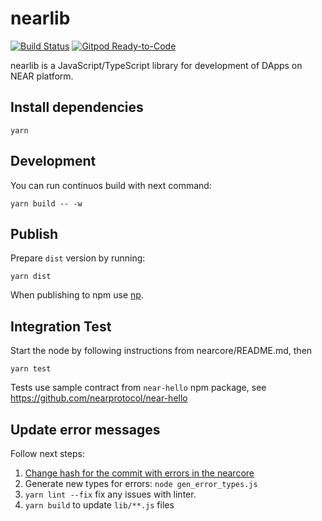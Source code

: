 # nearlib

[![Build Status](https://travis-ci.com/nearprotocol/nearlib.svg?branch=master)](https://travis-ci.com/nearprotocol/nearlib)
[![Gitpod Ready-to-Code](https://img.shields.io/badge/Gitpod-Ready--to--Code-blue?logo=gitpod)](https://gitpod.io/#https://github.com/nearprotocol/nearlib) 

nearlib is a JavaScript/TypeScript library for development of DApps on NEAR platform.

## Install dependencies

```
yarn
```

## Development

You can run continuos build with next command:
```
yarn build -- -w
```

## Publish

Prepare `dist` version by running:

```
yarn dist
```

When publishing to npm use [np](https://github.com/sindresorhus/np). 

## Integration Test

Start the node by following instructions from nearcore/README.md, then
```
yarn test
```

Tests use sample contract from `near-hello` npm package, see https://github.com/nearprotocol/near-hello

## Update error messages

Follow next steps:

1. [Change hash for the commit with errors in the nearcore](https://github.com/nearprotocol/nearlib/blob/master/gen_error_types.js#L7-L9)
2. Generate new types for errors: `node gen_error_types.js`
3. `yarn lint --fix` fix any issues with linter.
4. `yarn build` to update `lib/**.js` files

